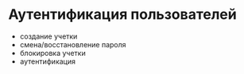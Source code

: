 # Аутентификация пользователей

- создание учетки
- смена/восстановление пароля
- блокировка учетки
- аутентификация
